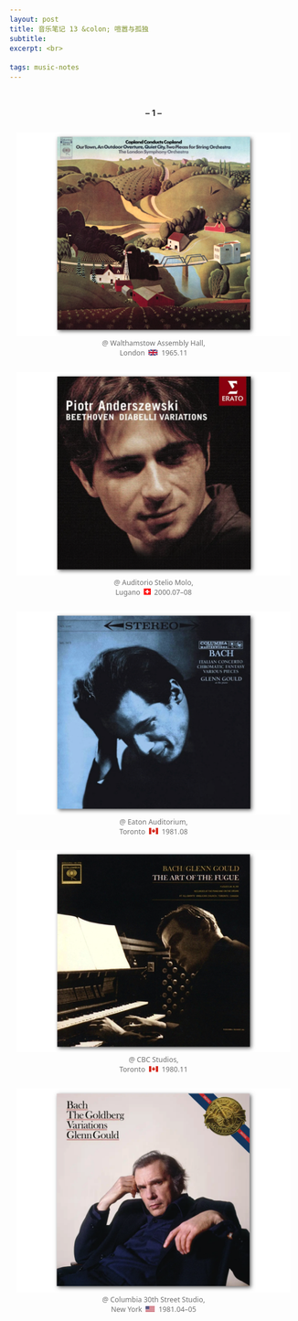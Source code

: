 ```yaml
---
layout: post
title: 音乐笔记 13 &colon; 喧嚣与孤独
subtitle: 
excerpt: <br>

tags: music-notes
---
```


<style>
.ita {
  letter-spacing: 0px;
  font-family: Noto Sans;
  font-style: italic;
}
.reg {
  letter-spacing: 0px;
  font-family: Noto Sans;
}
.num {
  letter-spacing: 0px;
}
p.quote {
  letter-spacing: 0px;
  font-family: Noto Sans;
  font-size:0.96em;
}
p.poem {
  margin-bottom: 0.5em; 
  font-size:.96em; 
  font-family: Noto Sans; 
  margin-left: 1em; 
  text-indent:-1em;
}
p.poem-last {
  font-size:.96em; 
  font-family: Noto Sans; 
  margin-left: 1em; 
  text-indent:-1em;
}
p.cn {
  line-height: 1.65;
  letter-spacing: 0.1px;
  margin-bottom:1.45em;
}
p.ttl {
  text-align:center;
  font-size:1.05em;
  font-weight: 600;
  margin-bottom:1.0em;
}
p.end {
  letter-spacing: 0.1px;
  text-align:center;
  margin-bottom:2em;
}
p.alb {
  text-align:center; 
  font-family: Noto Sans; 
  color:#707070; 
  font-size:0.88em; 
  margin-top:2em; 
  margin-bottom:2em;
}
p.note {
  text-align:left; 
  color:#707070; 
  font-size:0.88em; 
  letter-spacing: 0.4px;
  margin-top:2em; 
  margin-bottom:2em;
  margin-left:1.25em; 
  margin-right:1.25em;
}

p.list {
  text-align:left; 
  font-family: Noto Sans; 
  font-size:0.88em; 
  margin-top:1em; 
  margin-bottom:1em;
  margin-left: 1.37em; 
  text-indent:-1.37em;
}

</style>


<br>

<p class="ttl"> – 1 – </p>



<p class="alb">
<a href="https://www.youtube.com/watch?v=JYUqEpQoabw&list=OLAK5uy_nYH2hySk-1TSO-_FV3EiF4XUgOqxeOm60&index=5">
<img src="/assets/img/albums/copland-copland-london.png" width="480"> </a> <br>
@ Walthamstow Assembly Hall, <br>
London &nbsp;<img src="/assets/img/flags/uk.png" height="10.5" width="16"/>&nbsp; 1965.11
</p>

<p class="alb">
<a href="https://www.youtube.com/watch?v=ozoRIHbIyns&list=PL8AhTXrM6LH21_yyEdEYOHRzUjmINmeq9&index=1">
<img src="/assets/img/albums/anderszewski-diabelli.png" width="480"> </a> <br>
@ Auditorio Stelio Molo, <br>
Lugano &nbsp;<img src="/assets/img/flags/sw.png" height="11.5" width="11.5"/>&nbsp; 2000.07–08
</p>


<p class="alb">
<a href="https://www.youtube.com/watch?v=M6JjZX3YPRM&list=OLAK5uy_llozjCfFB38Q2zW4oLbsyYIQtWYCvfz_I&index=70">
<img src="/assets/img/albums/gould-bach-italian.png" width="480"> </a> <br>
@ Eaton Auditorium, <br>
Toronto &nbsp;<img src="/assets/img/flags/ca.png" height="10.5" width="16"/>&nbsp; 1981.08
</p>


<p class="alb">
<a href="https://www.youtube.com/watch?v=xQ6a7K-LmZY&list=OLAK5uy_mO4Qz7e6n6BhvFmWAwGFcmxfNG7Snyb3g&index=16">
<img src="/assets/img/albums/gould-art-fugue.png" width="480"> </a> <br>
@ CBC Studios, <br>
Toronto &nbsp;<img src="/assets/img/flags/ca.png" height="10.5" width="16"/>&nbsp; 1980.11
</p>


<p class="alb">
<a href="https://www.youtube.com/watch?v=43sTxRVpRBM&list=OLAK5uy_loP8ByqcmsH-7hLj9q2cXnEcB1Y19gHo4&index=1">
<img src="/assets/img/albums/gould-goldberg81.png" width="480"> </a> <br>
@ Columbia 30th Street Studio, <br>
New York &nbsp;<img src="/assets/img/flags/us.png" height="10.5" width="16"/>&nbsp; 1981.04–05
</p>

<br>







